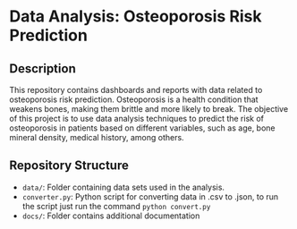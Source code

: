 # Data Analysis: Osteoporosis Risk Prediction

## Description
This repository contains dashboards and reports with data related to osteoporosis risk prediction. Osteoporosis is a health condition that weakens bones, making them brittle and more likely to break. The objective of this project is to use data analysis techniques to predict the risk of osteoporosis in patients based on different variables, such as age, bone mineral density, medical history, among others.


## Repository Structure
- `data/`: Folder containing data sets used in the analysis.
- `converter.py`: Python script for converting data in .csv to .json, to run the script just run the command `python convert.py`
- `docs/`: Folder contains additional documentation